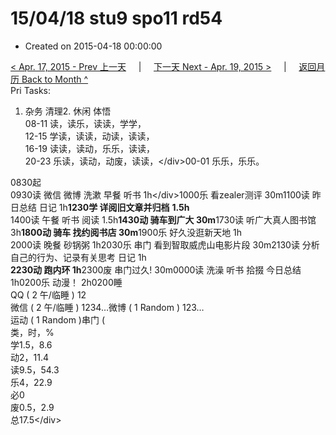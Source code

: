 # 15/04/18 stu9 spo11 rd54

* Created on 2015-04-18 00:00:00

[&lt; Apr. 17, 2015 - Prev 上一天](d17.md)     \|     [下一天 Next - Apr. 19, 2015 &gt;](d19.md)     \|     [返回月历 Back to Month ^](index.md)   
Pri Tasks:  
1. 杂务 清理2. 休闲 体悟  
08-11 读，读乐，读读，学学，  
12-15 学读，读读，动读，读读，  
16-19 读读，读动，乐乐，读读，  
20-23 乐读，读动，动废，读读，&lt;/div&gt;00-01 乐乐，乐乐。  
  
0830起  
0930读 微信 微博 洗漱 早餐 听书 1h&lt;/div&gt;1000乐 看zealer测评 30m1100读 昨日总结 日记 1h**1230学 详阅旧文章并归档** **1.5h**  
1400读 午餐 听书 阅读 1.5h**1430动 骑车到广大 30m**1730读 听广大真人图书馆 3h**1800动 骑车 找约阅书店 30m**1900乐 好久没逛新天地 1h  
2000读 晚餐 砂锅粥 1h2030乐 串门 看到智取威虎山电影片段 30m2130读 分析自己的行为、记录有关思考 日记 1h  
**2230动 跑内环 1h**2300废 串门过久! 30m0000读 洗澡 听书 拾掇 今日总结 1h0200乐 动漫！ 2h0200睡  
QQ \( 2 午/临睡 \) 12  
微信 \( 2 午/临睡 \) 1234…微博 \( 1 Random \) 123…  
运动 \( 1 Random \)串门 \(  
类，时，%  
学1.5，8.6  
动2，11.4  
读9.5，54.3  
乐4，22.9  
必0  
废0.5，2.9  
总17.5&lt;/div&gt;

